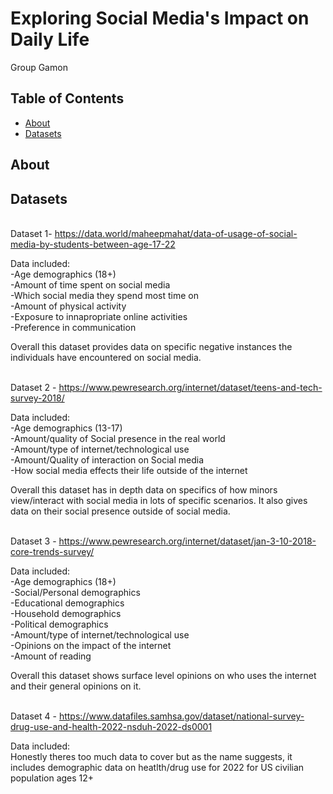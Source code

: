 # Exploring Social Media's Impact on Daily Life
Group Gamon

## Table of Contents

- [About](#about)
- [Datasets](#datasets)

## About 


## Datasets

<br>Dataset 1-
https://data.world/maheepmahat/data-of-usage-of-social-media-by-students-between-age-17-22

Data included:
<br>-Age demographics (18+)
<br>-Amount of time spent on social media
<br>-Which social media they spend most time on
<br>-Amount of physical activity
<br>-Exposure to innapropriate online activities
<br>-Preference in communication

Overall this dataset provides data on specific negative instances the individuals have encountered on social media.

<br>Dataset 2 -
https://www.pewresearch.org/internet/dataset/teens-and-tech-survey-2018/

Data included:
<br>-Age demographics (13-17)
<br>-Amount/quality of Social presence in the real world 
<br>-Amount/type of internet/technological use
<br>-Amount/Quality of interaction on Social media
<br>-How social media effects their life outside of the internet

Overall this dataset has in depth data on specifics of how minors view/interact with social media in lots of specific scenarios. It also gives data on their social presence outside of social media.

<br>Dataset 3 -
https://www.pewresearch.org/internet/dataset/jan-3-10-2018-core-trends-survey/ 

Data included:
<br>-Age demographics (18+)
<br>-Social/Personal demographics
<br>-Educational demographics
<br>-Household demographics
<br>-Political demographics
<br>-Amount/type of internet/technological use
<br>-Opinions on the impact of the internet
<br>-Amount of reading 

Overall this dataset shows surface level opinions on who uses the internet and their general opinions on it.

<br>Dataset 4 -
https://www.datafiles.samhsa.gov/dataset/national-survey-drug-use-and-health-2022-nsduh-2022-ds0001

Data included:
<br>Honestly theres too much data to cover but as the name suggests, it includes demographic data on heatlth/drug use for 2022 for US civilian population ages 12+